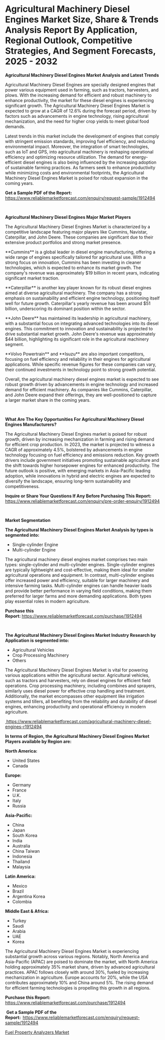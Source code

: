 <p><h1>Agricultural Machinery Diesel Engines Market Size, Share & Trends Analysis Report By Application, Regional Outlook, Competitive Strategies, And Segment Forecasts, 2025 - 2032</h1></p><p><strong>Agricultural Machinery Diesel Engines Market Analysis and Latest Trends</strong></p>
<p><p>Agricultural Machinery Diesel Engines are specially designed engines that power various equipment used in farming, such as tractors, harvesters, and plows. With the increasing demand for efficient and robust machinery to enhance productivity, the market for these diesel engines is experiencing significant growth. The Agricultural Machinery Diesel Engines Market is expected to grow at a CAGR of 12.6% during the forecast period, driven by factors such as advancements in engine technology, rising agricultural mechanization, and the need for higher crop yields to meet global food demands.</p><p>Latest trends in this market include the development of engines that comply with stringent emission standards, improving fuel efficiency, and reducing environmental impact. Moreover, the integration of smart technologies, such as IoT and GPS, into agricultural machinery is reshaping operational efficiency and optimizing resource utilization. The demand for energy-efficient diesel engines is also being influenced by the increasing adoption of sustainable farming practices. As farmers seek to enhance productivity while minimizing costs and environmental footprints, the Agricultural Machinery Diesel Engines Market is poised for robust expansion in the coming years.</p></p>
<p><strong>Get a Sample PDF of the Report:&nbsp;</strong> <a href="https://www.reliablemarketforecast.com/enquiry/request-sample/1912494?utm_campaign=3046&utm_medium=2&utm_source=Github&utm_content=ia&utm_term=05032025&utm_id=agricultural-machinery-diesel-engines">https://www.reliablemarketforecast.com/enquiry/request-sample/1912494</a></p>
<p>&nbsp;</p>
<p><strong>Agricultural Machinery Diesel Engines Major Market Players</strong></p>
<p><p>The Agricultural Machinery Diesel Engines Market is characterized by a competitive landscape featuring major players like Cummins, Navistar, Caterpillar, and John Deere. These companies are significant due to their extensive product portfolios and strong market presence.</p><p>**Cummins** is a global leader in diesel engine manufacturing, offering a wide range of engines specifically tailored for agricultural use. With a strong focus on innovation, Cummins has been investing in cleaner technologies, which is expected to enhance its market growth. The company's revenue was approximately $19 billion in recent years, indicating significant market traction.</p><p>**Caterpillar** is another key player known for its robust diesel engines aimed at diverse agricultural machinery. The company has a strong emphasis on sustainability and efficient engine technology, positioning itself well for future growth. Caterpillar's yearly revenue has been around $51 billion, underscoring its dominant position within the sector.</p><p>**John Deere** has maintained its leadership in agricultural machinery, with a substantial focus on integrating advanced technologies into its diesel engines. This commitment to innovation and sustainability is projected to drive substantial market growth. John Deere's revenue was approximately $44 billion, highlighting its significant role in the agricultural machinery segment.</p><p>**Volvo Powertrain** and **Isuzu** are also important competitors, focusing on fuel efficiency and reliability in their engines for agricultural applications. While specific revenue figures for these companies can vary, their continued investments in technology point to strong growth potential.</p><p>Overall, the agricultural machinery diesel engines market is expected to see robust growth driven by advancements in engine technology and increased demand for efficient machinery. As companies like Cummins, Caterpillar, and John Deere expand their offerings, they are well-positioned to capture a larger market share in the coming years.</p></p>
<p>&nbsp;</p>
<p><strong>What Are The Key Opportunities For Agricultural Machinery Diesel Engines Manufacturers?</strong></p>
<p><p>The Agricultural Machinery Diesel Engines market is poised for robust growth, driven by increasing mechanization in farming and rising demand for efficient crop production. In 2023, the market is projected to witness a CAGR of approximately 4.5%, bolstered by advancements in engine technology focusing on fuel efficiency and emissions reduction. Key growth drivers include government initiatives promoting sustainable agriculture and the shift towards higher horsepower engines for enhanced productivity. The future outlook is positive, with emerging markets in Asia-Pacific leading adoption, while innovations in hybrid and electric engines are expected to diversify the landscape, ensuring long-term sustainability and competitiveness.</p></p>
<p><strong>Inquire or Share Your Questions If Any Before Purchasing This Report:</strong> <a href="https://www.reliablemarketforecast.com/enquiry/pre-order-enquiry/1912494?utm_campaign=3046&utm_medium=2&utm_source=Github&utm_content=ia&utm_term=05032025&utm_id=agricultural-machinery-diesel-engines">https://www.reliablemarketforecast.com/enquiry/pre-order-enquiry/1912494</a></p>
<p>&nbsp;</p>
<p><strong>Market Segmentation</strong></p>
<p><strong>The Agricultural Machinery Diesel Engines Market Analysis by types is segmented into:</strong></p>
<p><ul><li>Single-cylinder Engine</li><li>Multi-cylinder Engine</li></ul></p>
<p><p>The agricultural machinery diesel engines market comprises two main types: single-cylinder and multi-cylinder engines. Single-cylinder engines are typically lightweight and cost-effective, making them ideal for smaller agricultural operations and equipment. In contrast, multi-cylinder engines offer increased power and efficiency, suitable for larger machinery and intensive farming tasks. Multi-cylinder engines can handle heavier loads and provide better performance in varying field conditions, making them preferred for larger farms and more demanding applications. Both types play essential roles in modern agriculture.</p></p>
<p><strong>Purchase this Report:&nbsp;</strong><a href="https://www.reliablemarketforecast.com/purchase/1912494?utm_campaign=3046&utm_medium=2&utm_source=Github&utm_content=ia&utm_term=05032025&utm_id=agricultural-machinery-diesel-engines">https://www.reliablemarketforecast.com/purchase/1912494</a></p>
<p>&nbsp;</p>
<p><strong>The Agricultural Machinery Diesel Engines Market Industry Research by Application is segmented into:</strong></p>
<p><ul><li>Agricultural Vehicles</li><li>Crop Processing Machinery</li><li>Others</li></ul></p>
<p><p>The Agricultural Machinery Diesel Engines Market is vital for powering various applications within the agricultural sector. Agricultural vehicles, such as tractors and harvesters, rely on diesel engines for efficient field operations. Crop processing machinery, including combines and sprayers, similarly uses diesel power for effective crop handling and treatment. Additionally, the market encompasses other equipment like irrigation systems and tillers, all benefiting from the reliability and durability of diesel engines, enhancing productivity and operational efficiency in modern agriculture.</p></p>
<p><a href="https://www.reliablemarketforecast.com/agricultural-machinery-diesel-engines-r1912494?utm_campaign=3046&utm_medium=2&utm_source=Github&utm_content=ia&utm_term=05032025&utm_id=agricultural-machinery-diesel-engines">&nbsp;https://www.reliablemarketforecast.com/agricultural-machinery-diesel-engines-r1912494</a></p>
<p><strong>In terms of Region, the Agricultural Machinery Diesel Engines Market Players available by Region are:</strong></p>
<p>
    <p> <strong> North America: </strong>
        <ul>
            <li>United States</li>
            <li>Canada</li>
        </ul>
        </p> 
    <p> <strong> Europe: </strong>
        <ul>
            <li>Germany</li>
            <li>France</li>
            <li>U.K.</li>
            <li>Italy</li>
            <li>Russia</li>
        </ul>
        </p> 
    <p> <strong> Asia-Pacific: </strong>
        <ul>
            <li>China</li>
            <li>Japan</li>
            <li>South Korea</li>
            <li>India</li>
            <li>Australia</li>
            <li>China Taiwan</li>
            <li>Indonesia</li>
            <li>Thailand</li>
            <li>Malaysia</li>
        </ul>
        </p> 
    <p> <strong> Latin America: </strong>
        <ul>
            <li>Mexico</li>
            <li>Brazil</li>
            <li>Argentina Korea</li>
            <li>Colombia</li>
        </ul>
        </p> 
    <p> <strong> Middle East & Africa: </strong>
        <ul>
            <li>Turkey</li>
            <li>Saudi</li>
            <li>Arabia</li>
            <li>UAE</li>
            <li>Korea</li>
        </ul>
    </p>
    </p>
<p><p>The Agricultural Machinery Diesel Engines Market is experiencing substantial growth across various regions. Notably, North America and Asia-Pacific (APAC) are poised to dominate the market, with North America holding approximately 35% market share, driven by advanced agricultural practices. APAC follows closely with around 30%, fueled by increasing mechanization in agriculture. Europe accounts for 20%, while the USA contributes approximately 10% and China around 5%. The rising demand for efficient farming technologies is propelling this growth in all regions.</p></p>
<p><strong>Purchase this Report: </strong><a href="https://www.reliablemarketforecast.com/purchase/1912494?utm_campaign=3046&utm_medium=2&utm_source=Github&utm_content=ia&utm_term=05032025&utm_id=agricultural-machinery-diesel-engines">https://www.reliablemarketforecast.com/purchase/1912494</a></p>
<p>&nbsp;<strong>Get a Sample PDF of the Report:&nbsp;&nbsp;</strong><a href="https://www.reliablemarketforecast.com/enquiry/request-sample/1912494?utm_campaign=3046&utm_medium=2&utm_source=Github&utm_content=ia&utm_term=05032025&utm_id=agricultural-machinery-diesel-engines">https://www.reliablemarketforecast.com/enquiry/request-sample/1912494</a></p>
<p><strong></strong></p>
<p><p><a href="https://github.com/berbelsagwan/Market-Research-Report-List-1/blob/main/fuel-property-analyzers-market.md?utm_campaign=3046&utm_medium=2&utm_source=Github&utm_content=ia&utm_term=05032025&utm_id=agricultural-machinery-diesel-engines">Fuel Property Analyzers Market</a></p></p>